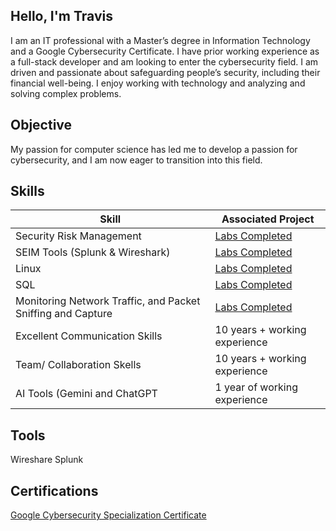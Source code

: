 ## Hello, I'm Travis
I am an IT professional with a Master’s degree in Information Technology and a Google Cybersecurity Certificate. I have prior working experience as a full-stack developer and am looking to enter the cybersecurity field. I am driven and passionate about safeguarding people’s
security, including their financial well-being. I enjoy working with technology and analyzing and solving complex problems.

## Objective
My passion for computer science has led me to develop a passion for cybersecurity, and I am now eager to transition into this field.

## Skills
| Skill                                                          | Associated Project|
|----------------------------------------------------------------|-------------------|
|Security Risk Management | <a href="https://coursera.org/share/3eaf7838affabb19856f124bbccef7d8">Labs Completed</a>
|SEIM Tools (Splunk & Wireshark) | <a href="https://coursera.org/share/3eaf7838affabb19856f124bbccef7d8">Labs Completed</a>
|Linux | <a href="https://docs.google.com/document/d/1SX7Tgwc5eyeGtO_kd9Bcg6dxUhZ7AtEEXwpp5yGPIKM/edit?usp=sharing">Labs Completed</a>
|SQL | <a href="https://docs.google.com/document/d/16ssl9IJnICuqmVjMOr6dgte84aOyExoZBzLVmf7MrpQ/edit?usp=sharing">Labs Completed</a>
|Monitoring Network Traffic, and Packet Sniffing and Capture | <a href="https://coursera.org/share/3eaf7838affabb19856f124bbccef7d8">Labs Completed</a>
|Excellent Communication Skills | 10 years + working experience
|Team/ Collaboration Skells | 10 years + working experience
| AI Tools (Gemini and ChatGPT | 1 year of working experience

## Tools
Wireshare
Splunk

## Certifications 
<a href="https://coursera.org/share/3eaf7838affabb19856f124bbccef7d8">Google Cybersecurity Specialization Certificate</a>
<!--
**TraGitIT/TraGitIT** is a ✨ _special_ ✨ repository because its `README.md` (this file) appears on your GitHub profile.

Here are some ideas to get you started:

- 🔭 I’m currently working on ...
- 🌱 I’m currently learning ...
- 👯 I’m looking to collaborate on ...
- 🤔 I’m looking for help with ...
- 💬 Ask me about ...
- 📫 How to reach me: ...
- 😄 Pronouns: ...
- ⚡ Fun fact: ...
-->
